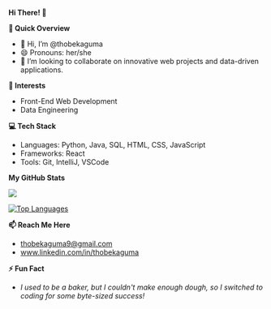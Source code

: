 **Hi There! 👋**

**🚀 Quick Overview**
- 👋 Hi, I’m @thobekaguma
- 😄 Pronouns: her/she
- 💞️ I’m looking to collaborate on innovative web projects and data-driven applications.

**👀 Interests**
- Front-End Web Development
- Data Engineering

**💻 Tech Stack**
- Languages: Python, Java, SQL, HTML, CSS, JavaScript
- Frameworks: React
- Tools: Git, IntelliJ, VSCode

<b>My GitHub Stats</b>

<a href="http://www.github.com/thobekaguma"><img src="https://github-readme-streak-stats.herokuapp.com/?user=thobekaguma&stroke=ffffff&background=1c1917&ring=0891b2&fire=0891b2&currStreakNum=ffffff&currStreakLabel=0891b2&sideNums=ffffff&sideLabels=ffffff&dates=ffffff&hide_border=true" /></a>

<a href="https://github.com/banelemjaji" align="left"><img src="https://github-readme-stats.vercel.app/api/top-langs/?username=thobekaguma&langs_count=10&title_color=0891b2&text_color=ffffff&icon_color=0891b2&bg_color=1c1917&hide_border=true&locale=en&custom_title=Top%20%Languages" alt="Top Languages" /></a>

**📫 Reach Me Here**
- thobekaguma9@gmail.com
- www.linkedin.com/in/thobekaguma

**⚡ Fun Fact**
- *I used to be a baker, but I couldn't make enough dough, so I switched to coding for some byte-sized success!*
